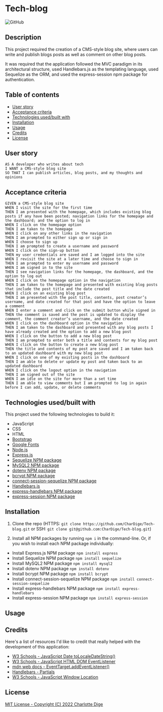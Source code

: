 # Tech-blog

![GitHub](https://img.shields.io/github/license/CharDige/Tech-blog)

## Description

This project required the creation of a CMS-style blog site, where users can write and publish blogs posts as well as comment on other blog posts.

It was required that the application followed the MVC paradigm in its architectural structure, used Handlebars.js as the templating language, used Sequelize as the ORM, and used the express-session npm package for authentication.

## Table of contents
- [User story](#user-story)
- [Acceptance criteria](#acceptance-criteria)
- [Technologies used/built with](#technologies-usedbuilt-with)
- [Installation](#installation)
- [Usage](#usage)
- [Credits](#credits)
- [License](#license)

## User story

```
AS A developer who writes about tech
I WANT a CMS-style blog site
SO THAT I can publish articles, blog posts, and my thoughts and opinions
```

## Acceptance criteria

```
GIVEN a CMS-style blog site
WHEN I visit the site for the first time
THEN I am presented with the homepage, which includes existing blog posts if any have been posted; navigation links for the homepage and the dashboard; and the option to log in
WHEN I click on the homepage option
THEN I am taken to the homepage
WHEN I click on any other links in the navigation
THEN I am prompted to either sign up or sign in
WHEN I choose to sign up
THEN I am prompted to create a username and password
WHEN I click on the sign-up button
THEN my user credentials are saved and I am logged into the site
WHEN I revisit the site at a later time and choose to sign in
THEN I am prompted to enter my username and password
WHEN I am signed in to the site
THEN I see navigation links for the homepage, the dashboard, and the option to log out
WHEN I click on the homepage option in the navigation
THEN I am taken to the homepage and presented with existing blog posts that include the post title and the date created
WHEN I click on an existing blog post
THEN I am presented with the post title, contents, post creator’s username, and date created for that post and have the option to leave a comment
WHEN I enter a comment and click on the submit button while signed in
THEN the comment is saved and the post is updated to display the comment, the comment creator’s username, and the date created
WHEN I click on the dashboard option in the navigation
THEN I am taken to the dashboard and presented with any blog posts I have already created and the option to add a new blog post
WHEN I click on the button to add a new blog post
THEN I am prompted to enter both a title and contents for my blog post
WHEN I click on the button to create a new blog post
THEN the title and contents of my post are saved and I am taken back to an updated dashboard with my new blog post
WHEN I click on one of my existing posts in the dashboard
THEN I am able to delete or update my post and taken back to an updated dashboard
WHEN I click on the logout option in the navigation
THEN I am signed out of the site
WHEN I am idle on the site for more than a set time
THEN I am able to view comments but I am prompted to log in again before I can add, update, or delete comments
```

## Technologies used/built with

This project used the following technologies to build it:

- JavaScript
- CSS
- HTML
- [Bootstrap](https://getbootstrap.com/)
- [Google Fonts](https://fonts.google.com/)
- [Node.js](https://nodejs.org/en/)
- [Express.js](https://expressjs.com/)
- [Sequelize NPM package](https://sequelize.org/)
- [MySQL2 NPM package](https://www.npmjs.com/package/mysql2)
- [dotenv NPM package](https://www.npmjs.com/package/dotenv)
- [bcrypt NPM package](https://www.npmjs.com/package/bcrypt)
- [connect-session-sequelize NPM package](https://www.npmjs.com/package/connect-session-sequelize)
- [Handlebars.js](https://handlebarsjs.com/)
- [express-handlebars NPM package](https://www.npmjs.com/package/express-handlebars)
- [express-session NPM package](https://www.npmjs.com/package/express-session)

## Installation

1. Clone the repo (HTTPS: `git clone https://github.com/CharDige/Tech-blog.git` or SSH: `git clone git@github.com:CharDige/Tech-blog.git`)

2. Install all NPM packages by running `npm i` in the command-line. Or, if you wish to install each NPM package individually:

- Install Express.js NPM package `npm install express`
- Install Sequelize NPM package `npm install sequelize`
- Install MySQL2 NPM package `npm install mysql2`
- Install dotenv NPM package `npm install dotenv`
- Install bcrypt NPM package `npm install bcrypt`
- Install connect-session-sequelize NPM package `npm install connect-session-sequelize`
- Install express-handlebars NPM package `npm install express-handlebars`
- Install express-session NPM package `npm install express-session`

## Usage

## Credits

Here's a list of resources I'd like to credit that really helped with the development of this application:

- [W3 Schools - JavaScript Date toLocaleDateString()](https://www.w3schools.com/jsref/jsref_tolocaledatestring.asp)
- [W3 Schools - JavaScript HTML DOM EventListener](https://www.w3schools.com/js/js_htmldom_eventlistener.asp)
- [mdn web docs - EventTarget.addEventListener()](https://developer.mozilla.org/en-US/docs/Web/API/EventTarget/addEventListener)
- [Handlebars - Partials](https://handlebarsjs.com/guide/partials.html)
- [W3 Schools - JavaScript Window Location](https://www.w3schools.com/js/js_window_location.asp?output=printPagePage)

## License

[MIT License - Copyright (C) 2022 Charlotte Dige](./LICENSE)